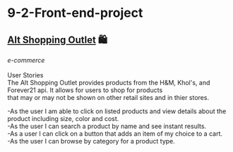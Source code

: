 # 9-2-Front-end-project
## [Alt Shopping Outlet](https://karynh.github.io/9-2-Front-end-project/) 🛍

*e-commerce*</br></br>
User Stories</br>
The Alt Shopping Outlet provides products from the H&M, Khol's, and Forever21 api. It allows for users to shop for products</br>
that may or may not be shown on other retail sites and in thier stores.</br>

-As the user I am able to click on listed products and view details about the product including size, color and cost.</br>
-As the user I can search a product by name and see instant results.</br>
-As a user I can click on a button that adds an item of my choice to a cart.</br>
-As the user I can browse by category for a product type.</br>
